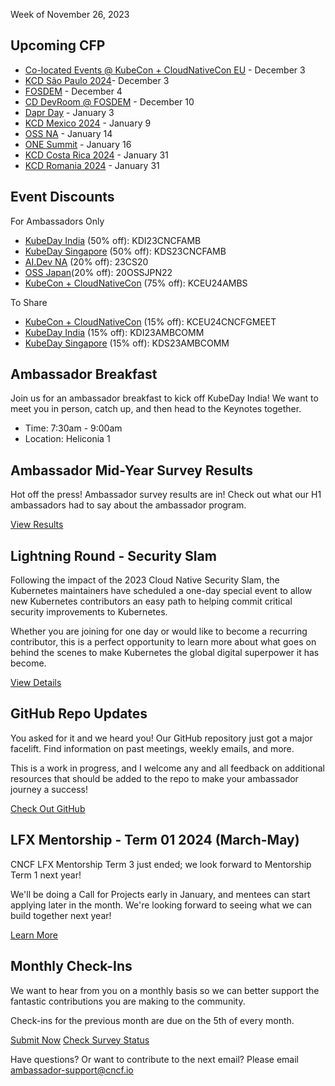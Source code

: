 Week of November 26, 2023

## Upcoming CFP
- [Co-located Events @ KubeCon + CloudNativeCon EU](https://sessionize.com/kccnc-eu-co-located-24?utm_source=hs_email&utm_medium=email&_hsenc=p2ANqtz--LNAhXpaTzZYwgPpDSjiCDcUA_g6-21OdzsaEozQyvNFMmANm6Cdep6eZm1bAIYsYcES2Y) - December 3
- [KCD São Paulo 2024](https://sessionize.com/kccnc-eu-co-located-24?utm_source=hs_email&utm_medium=email&_hsenc=p2ANqtz--LNAhXpaTzZYwgPpDSjiCDcUA_g6-21OdzsaEozQyvNFMmANm6Cdep6eZm1bAIYsYcES2Y)- December 3
- [FOSDEM](https://fosdem.org/2024/news/2023-11-08-devrooms-announced/?utm_source=hs_email&utm_medium=email&_hsenc=p2ANqtz--LbsoUUVUAg6x8zwxlciDerbu1h26uHxNIWALDvStA6BgrglGk3jxtP1xlevXJH5MwHUCB) - December 4
- [CD DevRoom @ FOSDEM](https://cd.foundation/blog/2023/11/16/fosdem-2024-testing-and-cd-dev-room/?hss_channel=tw-1093255184044634112&utm_source=hs_email&utm_medium=email&_hsenc=p2ANqtz--LbsoUUVUAg6x8zwxlciDerbu1h26uHxNIWALDvStA6BgrglGk3jxtP1xlevXJH5MwHUCB) - December 10
- [Dapr Day](https://sessionize.com/Dapr-Day-2024?utm_source=hs_email&utm_medium=email&_hsenc=p2ANqtz--LNAhXpaTzZYwgPpDSjiCDcUA_g6-21OdzsaEozQyvNFMmANm6Cdep6eZm1bAIYsYcES2Y) - January 3
- [KCD Mexico 2024](https://sessionize.com/ccoss-kcdgdl-2024/?utm_source=hs_email&utm_medium=email&_hsenc=p2ANqtz--LNAhXpaTzZYwgPpDSjiCDcUA_g6-21OdzsaEozQyvNFMmANm6Cdep6eZm1bAIYsYcES2Y) - January 9
- [OSS NA](https://events.linuxfoundation.org/open-source-summit-north-america/program/cfp/?utm_source=hs_email&utm_medium=email&_hsenc=p2ANqtz--LbsoUUVUAg6x8zwxlciDerbu1h26uHxNIWALDvStA6BgrglGk3jxtP1xlevXJH5MwHUCB#overview) - January 14
- [ONE Summit](https://events.linuxfoundation.org/one-summit-north-america/program/cfp/?utm_source=hs_email&utm_medium=email&_hsenc=p2ANqtz--LbsoUUVUAg6x8zwxlciDerbu1h26uHxNIWALDvStA6BgrglGk3jxtP1xlevXJH5MwHUCB#overview) - January 16
- [KCD Costa Rica 2024](https://sessionize.com/ccoss-kcdgdl-2024/?utm_source=hs_email&utm_medium=email&_hsenc=p2ANqtz--LNAhXpaTzZYwgPpDSjiCDcUA_g6-21OdzsaEozQyvNFMmANm6Cdep6eZm1bAIYsYcES2Y) - January 31
- [KCD Romania 2024](https://sessionize.com/kcd-romania-2024?utm_source=hs_email&utm_medium=email&_hsenc=p2ANqtz--LNAhXpaTzZYwgPpDSjiCDcUA_g6-21OdzsaEozQyvNFMmANm6Cdep6eZm1bAIYsYcES2Y) - January 31


## Event Discounts 

For Ambassadors Only
- [KubeDay India](https://events.linuxfoundation.org/kubeday-india/register/) (50% off):  KDI23CNCFAMB
- [KubeDay Singapore](https://events.linuxfoundation.org/kubeday-singapore/register/) (50% off):  KDS23CNCFAMB
- [AI.Dev NA](https://events.linuxfoundation.org/ai-dev-north-america/register/) (20% off):  23CS20
- [OSS Japan](https://events.linuxfoundation.org/open-source-summit-japan/reg/register/)(20% off): 20OSSJPN22
- [KubeCon + CloudNativeCon](https://events.linuxfoundation.org/kubecon-cloudnativecon-europe/register/) (75% off): KCEU24AMBS

To Share
- [KubeCon + CloudNativeCon](https://events.linuxfoundation.org/kubecon-cloudnativecon-europe/register/) (15% off): KCEU24CNCFGMEET
- [KubeDay India](https://events.linuxfoundation.org/kubeday-india/register/) (15% off): KDI23AMBCOMM
- [KubeDay Singapore](https://events.linuxfoundation.org/kubeday-singapore/register/) (15% off): KDS23AMBCOMM


## Ambassador Breakfast 
Join us for an ambassador breakfast to kick off KubeDay India! We want to meet you in person, catch up, and then head to the Keynotes together.

- Time: 7:30am - 9:00am
- Location: Heliconia 1


## Ambassador Mid-Year Survey Results
Hot off the press! Ambassador survey results are in! Check out what our H1 ambassadors had to say about the ambassador program. 

[View Results](https://github.com/cncf/ambassadors/blob/main/2.0/surveys/CNCF_Ambassador_MidYear_Survey_2023.pdf?utm_source=hs_email&utm_medium=email&_hsenc=p2ANqtz--LbsoUUVUAg6x8zwxlciDerbu1h26uHxNIWALDvStA6BgrglGk3jxtP1xlevXJH5MwHUCB)

## Lightning Round - Security Slam
Following the impact of the 2023 Cloud Native Security Slam, the Kubernetes maintainers have scheduled a one-day special event to allow new Kubernetes contributors an easy path to helping commit critical security improvements to Kubernetes.

Whether you are joining for one day or would like to become a recurring contributor, this is a perfect opportunity to learn more about what goes on behind the scenes to make Kubernetes the global digital superpower it has become.

[View Details](https://community.cncf.io/events/details/cncf-cloud-native-security-slam-presents-2023-security-slam-kubernetes-lightning-round/)


## GitHub Repo Updates
You asked for it and we heard you! Our GitHub repository just got a major facelift. Find information on past meetings, weekly emails, and more. 

This is a work in progress, and I welcome any and all feedback on additional resources that should be added to the repo to make your ambassador journey a success!

[Check Out GitHub](https://github.com/cncf/ambassadors/tree/main/2.0?utm_source=hs_email&utm_medium=email&_hsenc=p2ANqtz--LbsoUUVUAg6x8zwxlciDerbu1h26uHxNIWALDvStA6BgrglGk3jxtP1xlevXJH5MwHUCB)

## LFX Mentorship - Term 01 2024 (March-May)
CNCF LFX Mentorship Term 3 just ended; we look forward to Mentorship Term 1 next year! 

We'll be doing a Call for Projects early in January, and mentees can start applying later in the month. We're looking forward to seeing what we can build together next year!

[Learn More](https://github.com/cncf/mentoring/tree/main/programs/lfx-mentorship/2024/01-Mar-May?utm_source=hs_email&utm_medium=email&_hsenc=p2ANqtz--LbsoUUVUAg6x8zwxlciDerbu1h26uHxNIWALDvStA6BgrglGk3jxtP1xlevXJH5MwHUCB)


## Monthly Check-Ins
We want to hear from you on a monthly basis so we can better support the fantastic contributions you are making to the community. 

Check-ins for the previous month are due on the 5th of every month.

[Submit Now](https://form.asana.com/?k=5ppHO7iTxPS014O13BcdhQ&d=9283783873717&utm_source=hs_email&utm_medium=email&_hsenc=p2ANqtz--LbsoUUVUAg6x8zwxlciDerbu1h26uHxNIWALDvStA6BgrglGk3jxtP1xlevXJH5MwHUCB)
[Check Survey Status](https://docs.google.com/spreadsheets/d/1z7gf0YwrO-wN-eByHETeEhJAA1ZVVxB4Uaff8RQMh94/edit?_hsenc=p2ANqtz--LbsoUUVUAg6x8zwxlciDerbu1h26uHxNIWALDvStA6BgrglGk3jxtP1xlevXJH5MwHUCB#gid=1268024239)


Have questions? Or want to contribute to the next email? Please email [ambassador-support@cncf.io](ambassador-support@cncf.io)
